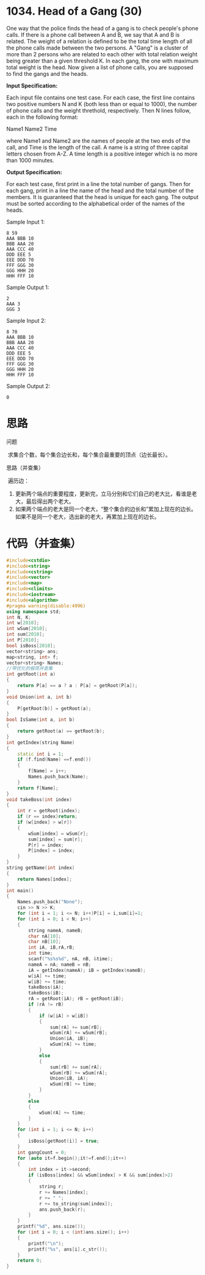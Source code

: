 # 1034. Head of a Gang (30)

One way that the police finds the head of a gang is to check people's phone calls. If there is a phone call between A and B, we say that A and B is related. The weight of a relation is defined to be the total time length of all the phone calls made between the two persons. A "Gang" is a cluster of more than 2 persons who are related to each other with total relation weight being greater than a given threshold K. In each gang, the one with maximum total weight is the head. Now given a list of phone calls, you are supposed to find the gangs and the heads.

**Input Specification:**

Each input file contains one test case. For each case, the first line contains two positive numbers N and K (both less than or equal to 1000), the number of phone calls and the weight threthold, respectively. Then N lines follow, each in the following format:

Name1 Name2 Time

where Name1 and Name2 are the names of people at the two ends of the call, and Time is the length of the call. A name is a string of three capital letters chosen from A-Z. A time length is a positive integer which is no more than 1000 minutes.

**Output Specification:**

For each test case, first print in a line the total number of gangs. Then for each gang, print in a line the name of the head and the total number of the members. It is guaranteed that the head is unique for each gang. The output must be sorted according to the alphabetical order of the names of the heads.

Sample Input 1:

```
8 59
AAA BBB 10
BBB AAA 20
AAA CCC 40
DDD EEE 5
EEE DDD 70
FFF GGG 30
GGG HHH 20
HHH FFF 10

```

Sample Output 1:

```
2
AAA 3
GGG 3

```

Sample Input 2:

```
8 70
AAA BBB 10
BBB AAA 20
AAA CCC 40
DDD EEE 5
EEE DDD 70
FFF GGG 30
GGG HHH 20
HHH FFF 10

```

Sample Output 2:

```
0
```

# 思路

问题

​	求集合个数，每个集合边长和，每个集合最重要的顶点（边长最长）。

思路（并查集）

​	遍历边：

1. 更新两个端点的重要程度，更新完，立马分别和它们自己的老大比，看谁是老大，最后得出两个老大。
2. 如果两个端点的老大是同一个老大，“整个集合的边长和”累加上现在的边长。如果不是同一个老大，选出新的老大，再累加上现在的边长。

# 代码（并查集）

```c++
#include<cstdio>
#include<string>
#include<cstring>
#include<vector>
#include<map>
#include<climits>
#include<iostream>
#include<algorithm>
#pragma warning(disable:4996)
using namespace std;
int N, K;
int w[2010];
int wSum[2010];
int sum[2010];
int P[2010];
bool isBoss[2010];
vector<string> ans;
map<string, int> f;
vector<string> Names;
//带优化的极简并查集
int getRoot(int a)
{
	return P[a] == a ? a : P[a] = getRoot(P[a]);
}
void Union(int a, int b)
{
	P[getRoot(b)] = getRoot(a);
}
bool IsSame(int a, int b)
{
	return getRoot(a) == getRoot(b);
}
int getIndex(string Name)
{
	static int i = 1;
	if (f.find(Name) ==f.end())
	{
		f[Name] = i++;
		Names.push_back(Name);
	}
	return f[Name];
}
void takeBoss(int index)
{
	int r = getRoot(index);
	if (r == index)return;
	if (w[index] > w[r])
	{
		wSum[index] = wSum[r];
		sum[index] = sum[r];
		P[r] = index;
		P[index] = index;
	}
}
string getName(int index)
{
	return Names[index];
}
int main()
{
	Names.push_back("None");
	cin >> N >> K;
	for (int i = 1; i <= N; i++)P[i] = i,sum[i]=1;
	for (int i = 0; i < N; i++)
	{
		string nameA, nameB;
		char nA[10];
		char nB[10];
		int iA, iB,rA,rB;
		int time;
		scanf("%s%s%d", nA, nB, &time);
		nameA = nA; nameB = nB;
		iA = getIndex(nameA); iB = getIndex(nameB);
		w[iA] += time;
		w[iB] += time;
		takeBoss(iA);
		takeBoss(iB);
		rA = getRoot(iA); rB = getRoot(iB);
		if (rA != rB)
		{
			if (w[iA] > w[iB])
			{
				sum[rA] += sum[rB];
				wSum[rA] += wSum[rB];
				Union(iA, iB);
				wSum[rA] += time;
			}
			else
			{
				sum[rB] += sum[rA];
				wSum[rB] += wSum[rA];
				Union(iB, iA);
				wSum[rB] += time;
			}
		}
		else
		{
			wSum[rA] += time;
		}
	}
	for (int i = 1; i <= N; i++)
	{
		isBoss[getRoot(i)] = true;
	}
	int gangCount = 0;
	for (auto it=f.begin();it!=f.end();it++)
	{
		int index = it->second;
		if (isBoss[index] && wSum[index] > K && sum[index]>2)
		{
			string r;
			r += Names[index];
			r += " ";
			r += to_string(sum[index]);
			ans.push_back(r);
		}
	}
	printf("%d", ans.size());
	for (int i = 0; i < (int)ans.size(); i++)
	{
		printf("\n");
		printf("%s", ans[i].c_str());
	}
	return 0;
}
```